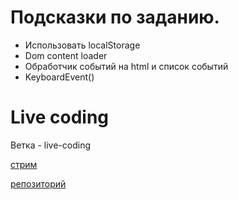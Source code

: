 # Подсказки по заданию.

* Использовать localStorage
* Dom content loader
* Обработчик событий на html и список событий
* KeyboardEvent()

# Live coding

Ветка - live-coding

[стрим](https://youtu.be/nuQW_cBLR6Q)

[репозиторий](https://github.com/xmelsky/virtual-keyboard-live)